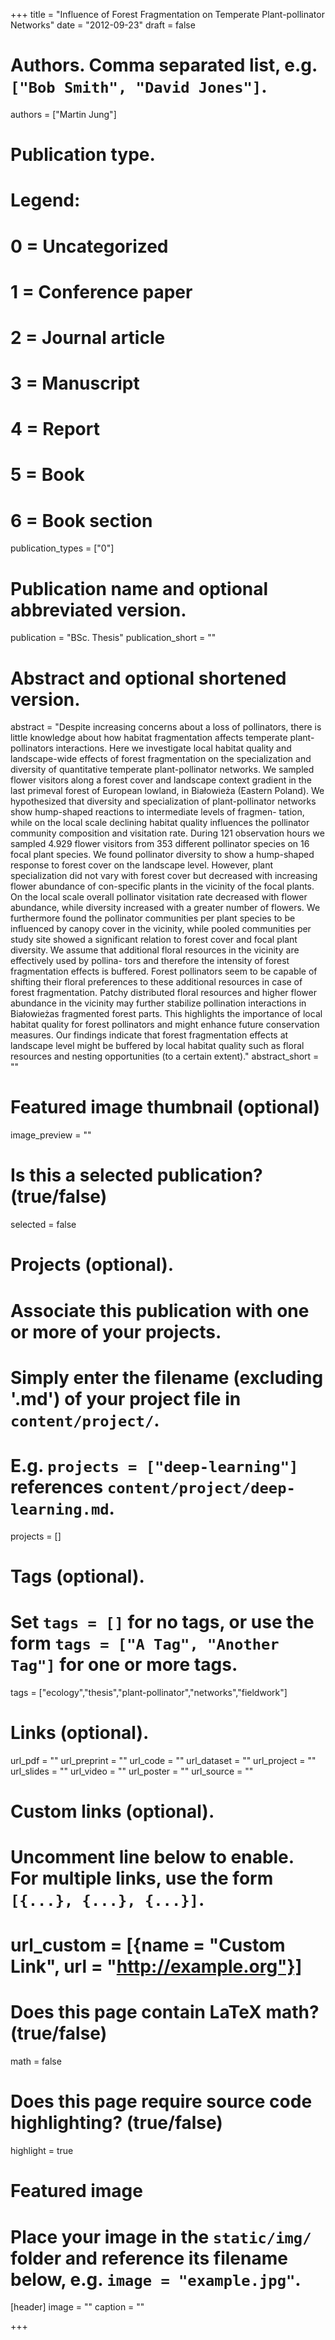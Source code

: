 +++
title = "Influence of Forest Fragmentation on Temperate Plant-pollinator Networks"
date = "2012-09-23"
draft = false

# Authors. Comma separated list, e.g. `["Bob Smith", "David Jones"]`.
authors = ["Martin Jung"]

# Publication type.
# Legend:
# 0 = Uncategorized
# 1 = Conference paper
# 2 = Journal article
# 3 = Manuscript
# 4 = Report
# 5 = Book
# 6 = Book section
publication_types = ["0"]

# Publication name and optional abbreviated version.
publication = "BSc. Thesis"
publication_short = ""

# Abstract and optional shortened version.
abstract = "Despite increasing concerns about a loss of pollinators, there is little knowledge about how habitat fragmentation affects temperate plant-pollinators interactions. Here we investigate local habitat quality and landscape-wide effects of forest fragmentation on the specialization and diversity of quantitative temperate plant-pollinator networks. We sampled flower visitors along a forest cover and landscape context gradient in the last primeval forest of European lowland, in Białowieża (Eastern Poland). We hypothesized that diversity and specialization of plant-pollinator networks show hump-shaped reactions to intermediate levels of fragmen- tation, while on the local scale declining habitat quality influences the pollinator community composition and visitation rate. During 121 observation hours we sampled 4.929 flower visitors from 353 different pollinator species on 16 focal plant species. We found pollinator diversity to show a hump-shaped response to forest cover on the landscape level. However, plant specialization did not vary with forest cover but decreased with increasing flower abundance of con-specific plants in the vicinity of the focal plants. On the local scale overall pollinator visitation rate decreased with flower abundance, while diversity increased with a greater number of flowers. We furthermore found the pollinator communities per plant species to be influenced by canopy cover in the vicinity, while pooled communities per study site showed a significant relation to forest cover and focal plant diversity. We assume that additional floral resources in the vicinity are effectively used by pollina- tors and therefore the intensity of forest fragmentation effects is buffered. Forest pollinators seem to be capable of shifting their floral preferences to these additional resources in case of forest fragmentation. Patchy distributed floral resources and higher flower abundance in the vicinity may further stabilize pollination interactions in Białowieżas fragmented forest parts. This highlights the importance of local habitat quality for forest pollinators and might enhance future conservation measures. Our findings indicate that forest fragmentation effects at landscape level might be buffered by local habitat quality such as floral resources and nesting opportunities (to a certain extent)."
abstract_short = ""

# Featured image thumbnail (optional)
image_preview = ""

# Is this a selected publication? (true/false)
selected = false

# Projects (optional).
#   Associate this publication with one or more of your projects.
#   Simply enter the filename (excluding '.md') of your project file in `content/project/`.
#   E.g. `projects = ["deep-learning"]` references `content/project/deep-learning.md`.
projects = []

# Tags (optional).
#   Set `tags = []` for no tags, or use the form `tags = ["A Tag", "Another Tag"]` for one or more tags.
tags = ["ecology","thesis","plant-pollinator","networks","fieldwork"]

# Links (optional).
url_pdf = ""
url_preprint = ""
url_code = ""
url_dataset = ""
url_project = ""
url_slides = ""
url_video = ""
url_poster = ""
url_source = ""

# Custom links (optional).
#   Uncomment line below to enable. For multiple links, use the form `[{...}, {...}, {...}]`.
# url_custom = [{name = "Custom Link", url = "http://example.org"}]

# Does this page contain LaTeX math? (true/false)
math = false

# Does this page require source code highlighting? (true/false)
highlight = true

# Featured image
# Place your image in the `static/img/` folder and reference its filename below, e.g. `image = "example.jpg"`.
[header]
image = ""
caption = ""

+++
